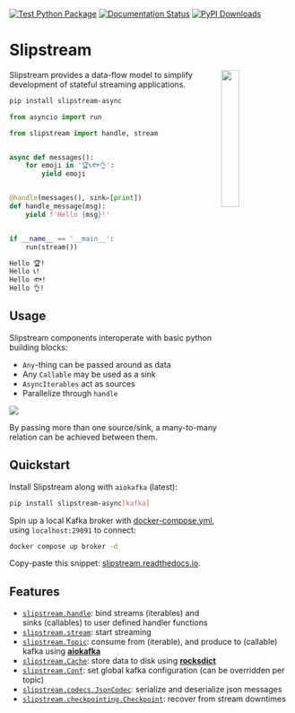 [![Test Python Package](https://github.com/Menziess/slipstream-async/actions/workflows/triggered-tests.yml/badge.svg)](https://github.com/Menziess/slipstream-async/actions/workflows/triggered-tests.yml)
[![Documentation Status](https://readthedocs.org/projects/slipstream/badge/?version=latest)](https://slipstream.readthedocs.io/en/latest/?badge=latest)
[![PyPI Downloads](https://img.shields.io/pypi/dm/slipstream-async.svg)](https://pypi.org/project/slipstream-async/)

# Slipstream

<img src="https://raw.githubusercontent.com/menziess/slipstream/master/docs/source/_static/logo.png" width="25%" height="25%" align="right" />

Slipstream provides a data-flow model to simplify development of stateful streaming applications.

```sh
pip install slipstream-async
```

```py
from asyncio import run

from slipstream import handle, stream


async def messages():
    for emoji in '🏆📞🐟👌':
        yield emoji


@handle(messages(), sink=[print])
def handle_message(msg):
    yield f'Hello {msg}!'


if __name__ == '__main__':
    run(stream())
```

```sh
Hello 🏆!
Hello 📞!
Hello 🐟!
Hello 👌!
```

## Usage

Slipstream components interoperate with basic python building blocks:

- `Any`-thing can be passed around as data
- Any `Callable` may be used as a sink
- `AsyncIterables` act as sources
- Parallelize through `handle`

<img src="https://raw.githubusercontent.com/menziess/slipstream/master/docs/source/_static/demo.gif" />

By passing more than one source/sink, a many-to-many relation can be achieved between them.

## Quickstart

Install Slipstream along with `aiokafka` (latest):

```sh
pip install slipstream-async[kafka]
```

Spin up a local Kafka broker with [docker-compose.yml](docker-compose.yml), using `localhost:29091` to connect:

```sh
docker compose up broker -d
```

Copy-paste this snippet: [slipstream.readthedocs.io](https://slipstream.readthedocs.io/en/latest/getting_started.html#kafka).

## Features

- [`slipstream.handle`](https://slipstream.readthedocs.io/en/latest/slipstream.html#slipstream.handle): bind streams (iterables) and sinks (callables) to user defined handler functions
- [`slipstream.stream`](https://slipstream.readthedocs.io/en/latest/slipstream.html#slipstream.stream): start streaming
- [`slipstream.Topic`](https://slipstream.readthedocs.io/en/latest/slipstream.html#slipstream.core.Topic): consume from (iterable), and produce to (callable) kafka using [**aiokafka**](https://aiokafka.readthedocs.io/en/stable/index.html)
- [`slipstream.Cache`](https://slipstream.readthedocs.io/en/latest/slipstream.html#slipstream.Cache): store data to disk using [**rocksdict**](https://rocksdict.github.io/RocksDict/rocksdict.html)
- [`slipstream.Conf`](https://slipstream.readthedocs.io/en/latest/slipstream.html#slipstream.Conf): set global kafka configuration (can be overridden per topic)
- [`slipstream.codecs.JsonCodec`](https://slipstream.readthedocs.io/en/latest/autoapi/slipstream/codecs/index.html#slipstream.codecs.JsonCodec): serialize and deserialize json messages
- [`slipstream.checkpointing.Checkpoint`](https://slipstream.readthedocs.io/en/latest/autoapi/slipstream/checkpointing/index.html#slipstream.checkpointing.Checkpoint): recover from stream downtimes
